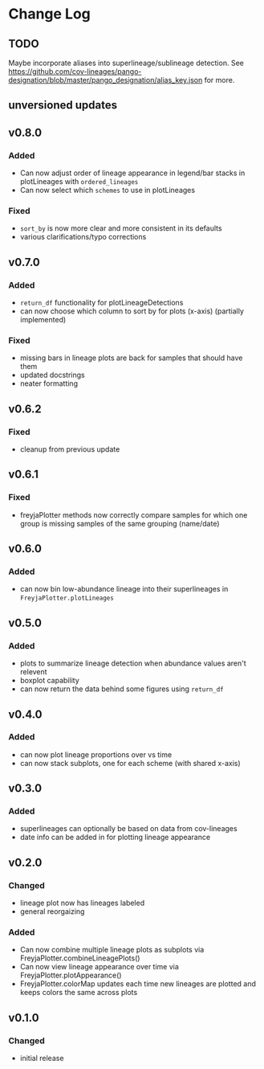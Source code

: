 # Change Log

## TODO
Maybe incorporate aliases into superlineage/sublineage detection. See https://github.com/cov-lineages/pango-designation/blob/master/pango_designation/alias_key.json for more.

## unversioned updates

## v0.8.0
### Added
* Can now adjust order of lineage appearance in legend/bar stacks in plotLineages with `ordered_lineages`
* Can now select which `schemes` to use in plotLineages
### Fixed
* `sort_by` is now more clear and more consistent in its defaults
* various clarifications/typo corrections

## v0.7.0
### Added
* `return_df` functionality for plotLineageDetections
* can now choose which column to sort by for plots (x-axis) (partially implemented)
### Fixed
* missing bars in lineage plots are back for samples that should have them
* updated docstrings
* neater formatting

## v0.6.2
### Fixed
* cleanup from previous update

## v0.6.1
### Fixed
* freyjaPlotter methods now correctly compare samples for which one group is missing samples of the same grouping (name/date)

## v0.6.0
### Added
* can now bin low-abundance lineage into their superlineages in `FreyjaPlotter.plotLineages`

## v0.5.0
### Added
* plots to summarize lineage detection when abundance values aren't relevent
* boxplot capability
* can now return the data behind some figures using `return_df`

## v0.4.0
### Added
* can now plot lineage proportions over vs time
* can now stack subplots, one for each scheme (with shared x-axis)

## v0.3.0
### Added
* superlineages can optionally be based on data from cov-lineages
* date info can be added in for plotting lineage appearance

## v0.2.0
### Changed
* lineage plot now has lineages labeled
* general reorgaizing
### Added
* Can now combine multiple lineage plots as subplots via FreyjaPlotter.combineLineagePlots()
* Can now view lineage appearance over time via FreyjaPlotter.plotAppearance()
* FreyjaPlotter.colorMap updates each time new lineages are plotted and keeps colors the same across plots

## v0.1.0
### Changed
* initial release
